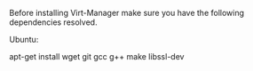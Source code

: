 Before installing Virt-Manager make sure you have the following dependencies resolved.

Ubuntu:

apt-get install wget git gcc g++ make libssl-dev


